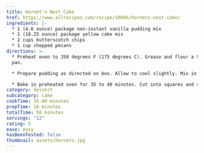 ```yaml
---
title: Hornet's Nest Cake
href: https://www.allrecipes.com/recipe/18096/hornets-nest-cake/
ingredients: |-
  * 1 (4.6 ounce) package non-instant vanilla pudding mix
  * 1 (18.25 ounce) package yellow cake mix
  * 2 cups butterscotch chips
  * 1 cup chopped pecans
directions: >-
  * Preheat oven to 350 degrees F (175 degrees C). Grease and flour a 9x13 inch
  pan.

  * Prepare pudding as directed on box. Allow to cool slightly. Mix in yellow cake mix. Stir well. Pour batter into 9x13 cake pan. Sprinkle top with butterscotch chips and chopped walnuts.

  * Bake in preheated oven for 35 to 40 minutes. Cut into squares and serve.
category: dessert
subcategory: cake
cookTime: 35-40 minutes
prepTime: 10 minutes
totalTime: 50 minutes
servings: "12"
rating: 5
ease: easy
hasBeenTested: false
thumbnail: assets/hornets.jpg
---
```

